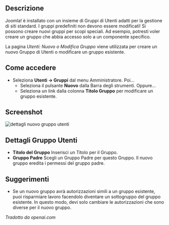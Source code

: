 <!-- Filename: Help4.x:Users:_New_or_Edit_Group / Display title: Utenti: Nuovo o Modifica Gruppo -->

## Descrizione

Joomla! è installato con un insieme di Gruppi di Utenti adatti per la gestione di siti standard. I gruppi predefiniti non devono essere modificati! Si possono creare nuovi gruppi per scopi speciali. Ad esempio, potresti voler creare un gruppo che abbia accesso solo a un componente specifico.

La pagina *Utenti: Nuovo o Modifica Gruppo* viene utilizzata per creare un nuovo Gruppo di Utenti o modificare un gruppo esistente.

## Come accedere

- Seleziona **Utenti → Gruppi** dal menu Amministratore. Poi...
  - Seleziona il pulsante **Nuovo** dalla Barra degli strumenti. Oppure...
  - Seleziona un link dalla colonna **Titolo Gruppo** per modificare un gruppo esistente.

## Screenshot

![dettagli nuovo gruppo utenti](../../../it/images/users/users-new-group-details-tab.png)

## Dettagli Gruppo Utenti

- **Titolo del Gruppo** Inserisci un Titolo per il Gruppo.
- **Gruppo Padre** Scegli un Gruppo Padre per questo Gruppo. Il nuovo gruppo eredita i
  permessi del gruppo padre.

## Suggerimenti

- Se un nuovo gruppo avrà autorizzazioni simili a un gruppo esistente, puoi risparmiare lavoro facendolo diventare un sottogruppo del gruppo esistente. In questo modo, devi solo cambiare le autorizzazioni che sono diverse per il nuovo gruppo.

*Tradotto da openai.com*

